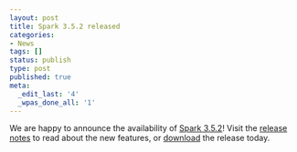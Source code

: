 ```yaml
---
layout: post
title: Spark 3.5.2 released
categories:
- News
tags: []
status: publish
type: post
published: true
meta:
  _edit_last: '4'
  _wpas_done_all: '1'
---
```

We are happy to announce the availability of <a href="{{site.baseurl}}/releases/spark-release-3-5-2.html" title="Spark Release 3.5.1">Spark 3.5.2</a>! Visit the <a href="{{site.baseurl}}/releases/spark-release-3-5-2.html" title="Spark Release 3.5.2">release notes</a> to read about the new features, or <a href="{{site.baseurl}}/downloads.html">download</a> the release today.
